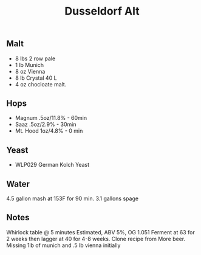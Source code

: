 ﻿---
layout: post
title: Dusseldorf Alt
tags: [ beer ]
---
## Malt
- 8 lbs 2 row pale
- 1 lb Munich
- 8 oz Vienna
- 8 lb Crystal 40 L
- 4 oz chocloate malt.

## Hops
- Magnum .5oz/11.8% - 60min
- Saaz .5oz/2.9% - 30min
- Mt. Hood 1oz/4.8% - 0 min

## Yeast
-  WLP029 German Kolch Yeast

## Water
4.5 gallon mash at 153F for 90 min. 3.1 gallons spage 


## Notes
Whirlock table @ 5 minutes
Estimated, ABV 5%, OG 1.051
Ferment at 63 for 2 weeks then lagger at 40 for 4-8 weeks. 
Clone recipe from More beer. Missing 1lb of munich and .5 lb vienna initially
